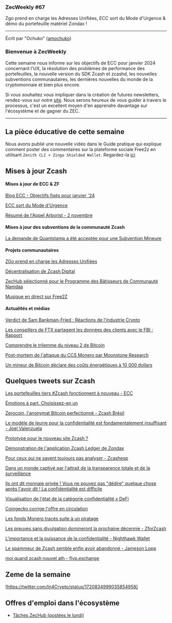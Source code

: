 ### ZecWeekly #67

Zgo prend en charge les Adresses Unifiées, ECC sort du Mode d'Urgence & démo du portefeuille matériel Zondax !

---

Écrit par "Ochuko" ([amochuko](https://github.com/amochuko))


### Bienvenue à ZecWeekly

Cette semaine nous informe sur les objectifs de ECC pour janvier 2024 concernant l'UX, la résolution des problèmes de performance des portefeuilles, la nouvelle version du SDK Zcash et zcashd, les nouvelles subventions communautaires, les dernières nouvelles du monde de la cryptomonnaie et bien plus encore.

Si vous souhaitez vous impliquer dans la création de futures newsletters, rendez-vous sur notre [site](https://wiki.zechub.xyz/zecweekly-newsletter). Nous serons heureux de vous guider à travers le processus, c'est un excellent moyen d'en apprendre davantage sur l'écosystème et de gagner du ZEC.

---

## La pièce éducative de cette semaine

Nous avons publié une nouvelle vidéo dans le Guide pratique qui explique comment poster des commentaires sur la plateforme sociale Free2z en utilisant `Zenith CLI + Zingo Shielded Wallet`.
Regardez-la [ici](https://www.youtube.com/watch?v=HtorP8TJ5vk&t=2s)

## Mises à jour Zcash

#### Mises à jour de ECC & ZF

[Blog ECC - Objectifs fixés pour janvier '24](https://electriccoin.co/blog/ecc-sets-objectives-and-planning-through-january-2024/)

[ECC sort du Mode d'Urgence](https://electriccoin.co/blog/wallet-performance-issues-resolved-ecc-exiting-emergency-mode/)

[Résumé de l'Appel Arborist - 2 novembre](https://twitter.com/zksquirrel/status/1720317640420298781)





#### Mises à jour des subventions de la communauté Zcash

[La demande de Quantstamp a été acceptée pour une Subvention Mineure](https://twitter.com/Quantstamp/status/1719074190060408888)

#### Projets communautaires

[ZGo prend en charge les Adresses Unifiées](https://forum.zcashcommunity.com/t/zgo-supports-unified-addresses/45909)

[Décentralisation de Zcash Digital](https://forum.zcashcommunity.com/t/decentralizing-zcash-digital/45349/12)

[ZecHub sélectionné pour le Programme des Bâtisseurs de Communauté Namdaa](https://twitter.com/ZecHub/status/1719085415620116577)

[Musique en direct sur Free2Z](https://twitter.com/_skyl/status/1720229784557617327)

#### Actualités et médias

[Verdict de Sam Bankman-Fried : Réactions de l'industrie Crypto](https://www.coindesk.com/consensus-magazine/2023/11/03/sam-bankman-fried-verdict-the-crypto-industry-reacts/)

[Les conseillers de FTX partagent les données des clients avec le FBI : Rapport](https://cointelegraph.com/news/ftx-advisers-sharing-customers-data-with-fbi-report)

[Comprendre le trilemme du niveau 2 de Bitcoin](https://bitcoinmagazine.com/technical/understanding-the-bitcoin-l2-trilemma)

[Post-mortem de l'attaque du CCS Monero par Moonstone Research](https://moonstoneresearch.com/2023/11/03/Postmortem-of-Monero-CCS-Hack.html)

[Un mineur de Bitcoin déclare des coûts énergétiques à 10 000 dollars](https://www.trustnodes.com/2023/11/05/bitcoin-miner-claims-energy-cost-just-10000)




## Quelques tweets sur Zcash

[Les portefeuilles tiers #Zcash fonctionnent à nouveau - ECC](https://twitter.com/ElectricCoinCo/status/1719790109426364555)

[Émotions à part. Choisissez-en un](https://twitter.com/ZforZcash/status/1720003471389180385)

[Zerocoin, l'anonymat Bitcoin perfectionné - Zcash Brésil](https://twitter.com/zcashbrazil/status/1719142926964441571)

[Le modèle de leurre pour la confidentialité est fondamentalement insuffisant - Joel Valenzuela](https://twitter.com/TheDesertLynx/status/1720827523422953722)

[Prototype pour le nouveau site Zcash ?](https://twitter.com/zerodartz/status/1720226817074762004)

[Démonstration de l'application Zcash Ledger de Zondax](https://twitter.com/inh0a/status/1720492352375054626)

[Pour ceux qui ne savent toujours pas analyser - Zcashesp](https://twitter.com/ZcastEsp/status/1718991861803548840)

[Dans un monde captivé par l'attrait de la transparence totale et de la surveillance](https://twitter.com/namada/status/1718968777629421655)

[Ils ont dit monnaie privée ! Vous ne pouvez pas "dédire" quelque chose après l'avoir dit ! La confidentialité est difficile](https://twitter.com/z2zcash/status/1720734487745569045)

[Visualisation de l'état de la catégorie confidentialité x DeFi](https://twitter.com/web3privacy/status/1719061381406753173)

[Coingecko corrige l'offre en circulation](https://twitter.com/zerodartz/status/1720447086817091604)

[Les fonds Monero tracés suite à un piratage](https://twitter.com/ChrisBlec/status/1720618229876375602)

[Les preuves sans divulgation domineront la prochaine décennie - ZforZcash](https://twitter.com/ZforZcash/status/1720623735441444946)

[L'importance et la puissance de la confidentialité - Nighthawk Wallet](https://twitter.com/NighthawkWallet/status/1721047352729862387)

[Le spammeur de Zcash semble enfin avoir abandonné - Jameson Lopp](https://twitter.com/lopp/status/1720072310475174066)

[moi quand zcash nouvel ath - flyp.exchange](https://twitter.com/flyp_me/status/1720519512070479913)

## Zeme de la semaine

[https://twitter.com/In4Crypto/status/1720834999035854958]

## Offres d'emploi dans l'écosystème

- [Tâches ZecHub (postées le lundi)](https://dework.zechub.org)